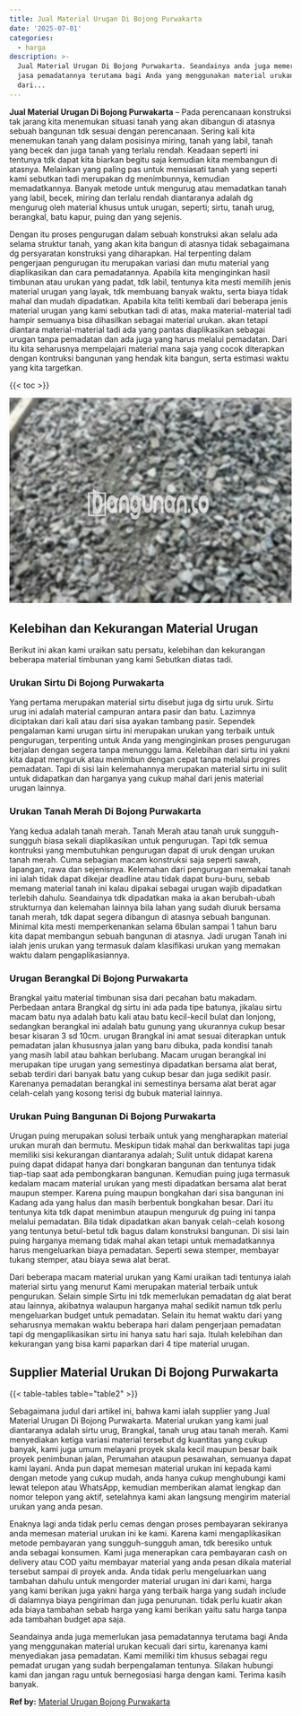 ```yaml
---
title: Jual Material Urugan Di Bojong Purwakarta
date: '2025-07-01'
categories:
  - harga
description: >-
  Jual Material Urugan Di Bojong Purwakarta. Seandainya anda juga memerlukan
  jasa pemadatannya terutama bagi Anda yang menggunakan material urukan kecuali
  dari...
---
```


**Jual Material Urugan Di Bojong Purwakarta** – Pada perencanaan konstruksi tak jarang kita menemukan situasi tanah yang akan dibangun di atasnya sebuah bangunan tdk sesuai dengan perencanaan. Sering kali kita menemukan tanah yang dalam posisinya miring, tanah yang labil, tanah yang becek dan juga tanah yang terlalu rendah. Keadaan seperti ini tentunya tdk dapat kita biarkan begitu saja kemudian kita membangun di atasnya. Melainkan yang paling pas untuk mensiasati tanah yang seperti kami sebutkan tadi merupakan dg menimbunnya, kemudian memadatkannya. Banyak metode untuk mengurug atau memadatkan tanah yang labil, becek, miring dan terlalu rendah diantaranya adalah dg mengurug oleh material khusus untuk urugan, seperti; sirtu, tanah urug, berangkal, batu kapur, puing dan yang sejenis.

Dengan itu proses pengurugan dalam sebuah konstruksi akan selalu ada selama struktur tanah, yang akan kita bangun di atasnya tidak sebagaimana dg persyaratan konstruksi yang diharapkan. Hal terpenting dalam pengerjaan pengurugan itu merupakan variasi dan mutu material yang diaplikasikan dan cara pemadatannya. Apabila kita menginginkan hasil timbunan atau urukan yang padat, tdk labil, tentunya kita mesti memilih jenis material urugan yang layak, tdk membuang banyak waktu, serta biaya tidak mahal dan mudah dipadatkan. Apabila kita teliti kembali dari beberapa jenis material urugan yang kami sebutkan tadi di atas, maka material-material tadi hampir semuanya bisa dihasilkan sebagai material urukan. akan tetapi diantara material-material tadi ada yang pantas diaplikasikan sebagai urugan tanpa pemadatan dan ada juga yang harus melalui pemadatan. Dari itu kita seharusnya mempelajari material mana saja yang cocok diterapkan dengan kontruksi bangunan yang hendak kita bangun, serta estimasi waktu yang kita targetkan.

{{< toc >}}

![Jual Material Urugan Di Bojong Purwakarta](/images/jual-urugan-29.png)

## Kelebihan dan Kekurangan Material Urugan

Berikut ini akan kami uraikan satu persatu, kelebihan dan kekurangan beberapa material timbunan yang kami Sebutkan diatas tadi.

### Urukan Sirtu Di Bojong Purwakarta

Yang pertama merupakan material sirtu disebut juga dg sirtu uruk. Sirtu urug ini adalah material campuran antara pasir dan batu. Lazimnya diciptakan dari kali atau dari sisa ayakan tambang pasir. Sependek pengalaman kami urugan sirtu ini merupakan urukan yang terbaik untuk pengurugan, terpenting untuk Anda yang menginginkan proses pengurugan berjalan dengan segera tanpa menunggu lama. Kelebihan dari sirtu ini yakni kita dapat menguruk atau menimbun dengan cepat tanpa melalui progres pemadatan. Tapi di sisi lain kelemahannya merupakan material sirtu ini sulit untuk didapatkan dan harganya yang cukup mahal dari jenis material urugan lainnya.

### Urukan Tanah Merah Di Bojong Purwakarta

Yang kedua adalah tanah merah. Tanah Merah atau tanah uruk sungguh-sungguh biasa sekali diaplikasikan untuk pengurugan. Tapi tdk semua kontruksi yang membutuhkan pengurugan dapat di uruk dengan urukan tanah merah. Cuma sebagian macam konstruksi saja seperti sawah, lapangan, rawa dan sejenisnya. Kelemahan dari pengurugan memakai tanah ini ialah tidak dapat dikejar deadline atau tidak dapat buru-buru, sebab memang material tanah ini kalau dipakai sebagai urugan wajib dipadatkan terlebih dahulu. Seandainya tdk dipadatkan maka ia akan berubah-ubah strukturnya dan kelemahan lainnya bila lahan yang sudah diuruk bersama tanah merah, tdk dapat segera dibangun di atasnya sebuah bangunan. Minimal kita mesti memperkenankan selama 6bulan sampai 1 tahun baru kita dapat membangun sebuah bangunan di atasnya. Jadi urugan Tanah ini ialah jenis urukan yang termasuk dalam klasifikasi urukan yang memakan waktu dalam pengaplikasiannya.

### Urugan Berangkal Di Bojong Purwakarta

Brangkal yaitu material timbunan sisa dari pecahan batu makadam. Perbedaan antara Brangkal dg sirtu ini ada pada tipe batunya, jikalau sirtu macam batu nya adalah batu kali atau batu kecil-kecil bulat dan lonjong, sedangkan berangkal ini adalah batu gunung yang ukurannya cukup besar besar kisaran 3 sd 10cm. urugan Brangkal ini amat sesuai diterapkan untuk pemadatan jalan khususnya jalan yang baru dibuka, pada kondisi tanah yang masih labil atau bahkan berlubang. Macam urugan berangkal ini merupakan tipe urugan yang semestinya dipadatkan bersama alat berat, sebab terdiri dari banyak batu yang cukup besar dan juga sedikit pasir. Karenanya pemadatan berangkal ini semestinya bersama alat berat agar celah-celah yang kosong terisi dg bubuk material lainnya.

### Urukan Puing Bangunan Di Bojong Purwakarta

Urugan puing merupakan solusi terbaik untuk yang mengharapkan material urukan murah dan bermutu. Meskipun tidak mahal dan berkwalitas tapi juga memiliki sisi kekurangan diantaranya adalah; Sulit untuk didapat karena puing dapat didapat hanya dari bongkaran bangunan dan tentunya tidak tiap-tiap saat ada pembongkaran bangunan. Kemudian puing juga termasuk kedalam macam material urukan yang mesti dipadatkan bersama alat berat maupun stemper. Karena puing maupun bongkahan dari sisa bangunan ini Kadang ada yang halus dan masih berbentuk bongkahan besar. Dari itu tentunya kita tdk dapat menimbun ataupun menguruk dg puing ini tanpa melalui pemadatan. Bila tidak dipadatkan akan banyak celah-celah kosong yang tentunya betul-betul tdk bagus dalam konstruksi bangunan. Di sisi lain puing harganya memang tidak mahal akan tetapi untuk memadatkannya harus mengeluarkan biaya pemadatan. Seperti sewa stemper, membayar tukang stemper, atau biaya sewa alat berat.

Dari beberapa macam material urukan yang Kami uraikan tadi tentunya ialah material sirtu yang menurut Kami merupakan material terbaik untuk pengurukan. Selain simple Sirtu ini tdk memerlukan pemadatan dg alat berat atau lainnya, akibatnya walaupun harganya mahal sedikit namun tdk perlu mengeluarkan budget untuk pemadatan. Selain itu hemat waktu dari yang seharusnya memakan waktu beberapa hari dalam pengerjaan pemadatan tapi dg mengaplikasikan sirtu ini hanya satu hari saja. Itulah kelebihan dan kekurangan yang bisa kami paparkan dari 4 tipe material urugan.

## Supplier Material Urukan Di Bojong Purwakarta

{{< table-tables table="table2" >}}

Sebagaimana judul dari artikel ini, bahwa kami ialah supplier yang Jual Material Urugan Di Bojong Purwakarta. Material urukan yang kami jual diantaranya adalah sirtu urug, Brangkal, tanah urug atau tanah merah. Kami menyediakan ketiga variasi material tersebut dg kuantitas yang cukup banyak, kami juga umum melayani proyek skala kecil maupun besar baik proyek penimbunan jalan, Perumahan ataupun pesawahan, semuanya dapat kami layani. Anda pun dapat memesan material urukan ini kepada kami dengan metode yang cukup mudah, anda hanya cukup menghubungi kami lewat telepon atau WhatsApp, kemudian memberikan alamat lengkap dan nomor telepon yang aktif, setelahnya kami akan langsung mengirim material urukan yang anda pesan.

Enaknya lagi anda tidak perlu cemas dengan proses pembayaran sekiranya anda memesan material urukan ini ke kami. Karena kami mengaplikasikan metode pembayaran yang sungguh-sungguh aman, tdk beresiko untuk anda sebagai konsumen. Kami juga menerapkan cara pembayaran cash on delivery atau COD yaitu membayar material yang anda pesan dikala material tersebut sampai di proyek anda. Anda tidak perlu mengeluarkan uang tambahan dahulu untuk mengorder material urugan ini dari kami, harga yang kami berikan juga yakni harga yang terbaik harga yang sudah include di dalamnya biaya pengiriman dan juga penurunan. tidak perlu kuatir akan ada biaya tambahan sebab harga yang kami berikan yaitu satu harga tanpa ada tambahan budget apa saja.

Seandainya anda juga memerlukan jasa pemadatannya terutama bagi Anda yang menggunakan material urukan kecuali dari sirtu, karenanya kami menyediakan jasa pemadatan. Kami memiliki tim khusus sebagai regu pemadat urugan yang sudah berpengalaman tentunya. Silakan hubungi kami dan jangan ragu untuk bernegosiasi harga dengan kami. Terima kasih banyak.

**Ref by:** [Material Urugan Bojong Purwakarta](https://id.wikipedia.org/wiki/Material)

